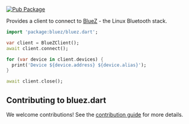 [![Pub Package](https://img.shields.io/pub/v/bluez.svg)](https://pub.dev/packages/bluez)

Provides a client to connect to [BlueZ](http://www.bluez.org/) - the Linux Bluetooth stack.

```dart
import 'package:bluez/bluez.dart';

var client = BlueZClient();
await client.connect();

for (var device in client.devices) {
  print('Device ${device.address} ${device.alias}');
}

await client.close();
```

## Contributing to bluez.dart

We welcome contributions! See the [contribution guide](CONTRIBUTING.md) for more details.
